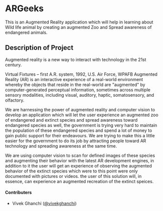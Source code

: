 # ARGeeks
This is an Augmented Reality application which will help in learning  about Wild life animal by creating an augmented Zoo and Spread awareness of endangered animals.

## Description of Project

 Augmented reality is a new way to interact with technology in the 21st century. 
 
 
Virtual Fixtures – first A.R. system, 1992, U.S. Air Force, WPAFB
Augmented Reality (AR) is an interactive experience of a real-world environment whereby the objects that reside in the real-world are "augmented" by computer-generated perceptual information, sometimes across multiple sensory modalities, including visual, auditory, haptic, somatosensory, and olfactory.

We are harnessing the power of augmented reality and computer vision to develop an application which will let the user experience an augmented zoo of endangered and extinct species and spread awareness toward endangered species as well, the government is trying very hard to maintain the population of these endangered species and spend a lot of money to gain public support for their endeavours. We are trying to make this a little easier for the government to do its job by attracting people toward AR technology and spreading awareness at the same time.

We are using computer vision to scan for defined images of these species and augmenting their behavior with the latest AR development engines, in addition to it the user will get an experience of observing the augmented behavior of the extinct species which were to this point were only documented with pictures or videos. the user of this solution will, in essence, can experience an augmented recreation of the extinct speices.


#### Contributers

- Vivek Ghanchi ([@vivekghanchi](https://github.com/vivekghanchi))

